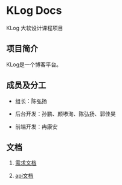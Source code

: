 # KLog Docs

KLog 大软设计课程项目

## 项目简介
KLog是一个博客平台。

## 成员及分工

* 组长：陈弘扬

* 后台开发：孙鹏、颜塨洵、陈弘扬、郭佳昊

* 前端开发：冉康安

## 文档

1. [需求文档](prd/需求文档.md)

2. [api文档](api/api.md)
